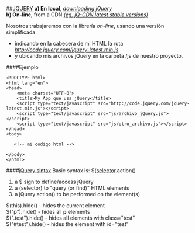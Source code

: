 ##[JQUERY](http://jquery.com/)
**a) En local**, [*downloading jQuery*](http://jquery.com/download/)  
**b) On-line**, from a CDN [*(eg. jQ-CDN latest stable versions)*](http://code.jquery.com/)  
  
Nosotros trabajaremos con la librería *on-line*, usando una versión simplificada
- indicando en la cabecera de mi HTML la ruta *http://code.jquery.com/jquery-latest.min.js*
- y ubicando mis archivos jQuery en la carpeta /js de nuestro proyecto.  
  
####Ejemplo
```[HTML]
<!DOCTYPE html>
<html lang="en">
<head>
    <meta charset="UTF-8">
    <title>My App que usa jQuery</title>
    <script type="text/javascript" src="http://code.jquery.com/jquery-latest.min.js"></script>
    <script type="text/javascript" src="js/archivo_jQuery.js"></script>
    <script type="text/javascript" src="js/otro_archivo.js"></script>
</head>
<body>
  
   <!-- mi código html -->
  
</body>
</html>
```
####[jQuery sintax](http://www.w3schools.com/jquery/jquery_syntax.asp)
Basic syntax is: $([selector]((http://www.w3schools.com/jquery/jquery_selectors.asp)).action()
1. a $ sign to define/access jQuery
2. a (selector) to "query (or find)" HTML elements
3. a jQuery action() to be performed on the element(s)
  
$(this).hide() - hides the current element  
$("p").hide() - hides all **p** elements  
$(".test").hide() - hides all elements with class="test"  
$("#test").hide() - hides the element with id="test"  
  

